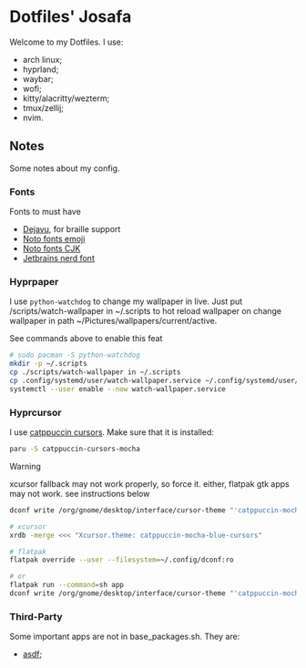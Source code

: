 # Dotfiles' Josafa

Welcome to my Dotfiles. I use:

- arch linux;
- hyprland;
- waybar;
- wofi;
- kitty/alacritty/wezterm;
- tmux/zellij;
- nvim.

## Notes

Some notes about my config.

### Fonts

Fonts to must have
- [Dejavu](https://archlinux.org/packages/extra/any/ttf-dejavu/), for braille support
- [Noto fonts emoji](https://archlinux.org/packages/extra/any/noto-fonts-emoji/)
- [Noto fonts CJK](https://archlinux.org/packages/extra/any/noto-fonts-cjk/)
- [Jetbrains nerd font](https://archlinux.org/packages/extra/any/ttf-jetbrains-mono-nerd/)

### Hyprpaper

I use `python-watchdog` to change my wallpaper in live. Just put
/scripts/watch-wallpaper in ~/.scripts to hot reload wallpaper on change
wallpaper in path ~/Pictures/wallpapers/current/active.

See commands above to enable this feat

```sh
# sudo pacman -S python-watchdog
mkdir -p ~/.scripts
cp ./scripts/watch-wallpaper in ~/.scripts
cp .config/systemd/user/watch-wallpaper.service ~/.config/systemd/user/watch-wallpaper.service
systemctl --user enable --now watch-wallpaper.service
```

### Hyprcursor

I use [catppuccin cursors](https://github.com/catppuccin/cursors). Make sure that
it is installed:

```sh
paru -S catppuccin-cursors-mocha
```

> [!warning]
> xcursor fallback may  not work properly, so force it.
> either, flatpak gtk apps may not work. see instructions below


```sh
dconf write /org/gnome/desktop/interface/cursor-theme "'catppuccin-mocha-blue-cursors'"

# xcursor
xrdb -merge <<< "Xcursor.theme: catppuccin-mocha-blue-cursors"

# flatpak
flatpak override --user --filesystem=~/.config/dconf:ro

# or
flatpak run --command=sh app
dconf write /org/gnome/desktop/interface/cursor-theme "'catppuccin-mocha-blue-cursors'"
```

### Third-Party

Some important apps are not in base_packages.sh. They are:

- [asdf](https://asdf-vm.com/);
